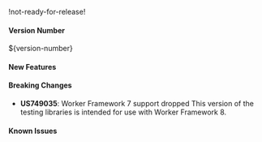 !not-ready-for-release!

#### Version Number
${version-number}

#### New Features

#### Breaking Changes
- **US749035**: Worker Framework 7 support dropped
  This version of the testing libraries is intended for use with Worker Framework 8.

#### Known Issues
